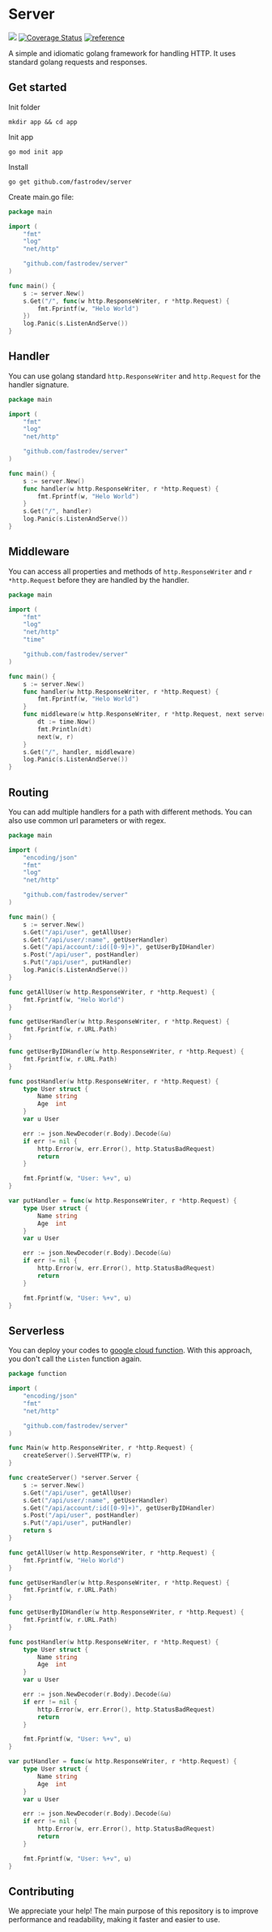 # Server
[![][build]](https://github.com/fastrodev/server/actions/workflows/build.yml) [![Coverage Status][cov]](https://coveralls.io/github/fastrodev/server?branch=main) [![][reference]](https://pkg.go.dev/github.com/fastrodev/server?tab=doc)

A simple and idiomatic golang framework for handling HTTP. It uses standard golang requests and responses.
## Get started

Init folder
```
mkdir app && cd app
```
Init app
```
go mod init app
```
Install
```
go get github.com/fastrodev/server
```
Create main.go file:
```go
package main

import (
	"fmt"
	"log"
	"net/http"

	"github.com/fastrodev/server"
)

func main() {
	s := server.New()
	s.Get("/", func(w http.ResponseWriter, r *http.Request) {
		fmt.Fprintf(w, "Helo World")
	})
	log.Panic(s.ListenAndServe())
}
```
## Handler
You can use golang standard `http.ResponseWriter` and `http.Request` for the handler signature.
```go
package main

import (
	"fmt"
	"log"
	"net/http"

	"github.com/fastrodev/server"
)

func main() {
	s := server.New()
	func handler(w http.ResponseWriter, r *http.Request) {
		fmt.Fprintf(w, "Helo World")
	}
	s.Get("/", handler)
	log.Panic(s.ListenAndServe())
}
```
## Middleware
You can access all properties and methods of `http.ResponseWriter` and `r *http.Request` before they are handled by the handler.
```go
package main

import (
	"fmt"
	"log"
	"net/http"
	"time"

	"github.com/fastrodev/server"
)

func main() {
	s := server.New()
	func handler(w http.ResponseWriter, r *http.Request) {
		fmt.Fprintf(w, "Helo World")
	}
	func middleware(w http.ResponseWriter, r *http.Request, next server.Next) {
		dt := time.Now()
		fmt.Println(dt)
		next(w, r)
	}
	s.Get("/", handler, middleware)
	log.Panic(s.ListenAndServe())
}
```

## Routing
You can add multiple handlers for a path with different methods. You can also use common url parameters or with regex.
```go
package main

import (
	"encoding/json"
	"fmt"
	"log"
	"net/http"

	"github.com/fastrodev/server"
)

func main() {
	s := server.New()
	s.Get("/api/user", getAllUser)
	s.Get("/api/user/:name", getUserHandler)
	s.Get("/api/account/:id([0-9]+)", getUserByIDHandler)
	s.Post("/api/user", postHandler)
	s.Put("/api/user", putHandler)
	log.Panic(s.ListenAndServe())
}

func getAllUser(w http.ResponseWriter, r *http.Request) {
	fmt.Fprintf(w, "Helo World")
}

func getUserHandler(w http.ResponseWriter, r *http.Request) {
	fmt.Fprintf(w, r.URL.Path)
}

func getUserByIDHandler(w http.ResponseWriter, r *http.Request) {
	fmt.Fprintf(w, r.URL.Path)
}

func postHandler(w http.ResponseWriter, r *http.Request) {
	type User struct {
		Name string
		Age  int
	}
	var u User

	err := json.NewDecoder(r.Body).Decode(&u)
	if err != nil {
		http.Error(w, err.Error(), http.StatusBadRequest)
		return
	}

	fmt.Fprintf(w, "User: %+v", u)
}

var putHandler = func(w http.ResponseWriter, r *http.Request) {
	type User struct {
		Name string
		Age  int
	}
	var u User

	err := json.NewDecoder(r.Body).Decode(&u)
	if err != nil {
		http.Error(w, err.Error(), http.StatusBadRequest)
		return
	}

	fmt.Fprintf(w, "User: %+v", u)
}

```

## Serverless
You can deploy your codes to [google cloud function](https://cloud.google.com/functions). With this approach, you don't call the `Listen` function again. 
```go
package function

import (
	"encoding/json"
	"fmt"
	"net/http"

	"github.com/fastrodev/server"
)

func Main(w http.ResponseWriter, r *http.Request) {
	createServer().ServeHTTP(w, r)
}

func createServer() *server.Server {
	s := server.New()
	s.Get("/api/user", getAllUser)
	s.Get("/api/user/:name", getUserHandler)
	s.Get("/api/account/:id([0-9]+)", getUserByIDHandler)
	s.Post("/api/user", postHandler)
	s.Put("/api/user", putHandler)
	return s
}

func getAllUser(w http.ResponseWriter, r *http.Request) {
	fmt.Fprintf(w, "Helo World")
}

func getUserHandler(w http.ResponseWriter, r *http.Request) {
	fmt.Fprintf(w, r.URL.Path)
}

func getUserByIDHandler(w http.ResponseWriter, r *http.Request) {
	fmt.Fprintf(w, r.URL.Path)
}

func postHandler(w http.ResponseWriter, r *http.Request) {
	type User struct {
		Name string
		Age  int
	}
	var u User

	err := json.NewDecoder(r.Body).Decode(&u)
	if err != nil {
		http.Error(w, err.Error(), http.StatusBadRequest)
		return
	}

	fmt.Fprintf(w, "User: %+v", u)
}

var putHandler = func(w http.ResponseWriter, r *http.Request) {
	type User struct {
		Name string
		Age  int
	}
	var u User

	err := json.NewDecoder(r.Body).Decode(&u)
	if err != nil {
		http.Error(w, err.Error(), http.StatusBadRequest)
		return
	}

	fmt.Fprintf(w, "User: %+v", u)
}

```

## Contributing
We appreciate your help! The main purpose of this repository is to improve performance and readability, making it faster and easier to use.


[build]: https://github.com/fastrodev/server/actions/workflows/build.yml/badge.svg
[reference]: https://img.shields.io/badge/go.dev-reference-007d9c?logo=go&logoColor=white "reference"
[cov]: https://coveralls.io/repos/github/fastrodev/server/badge.svg?branch=main